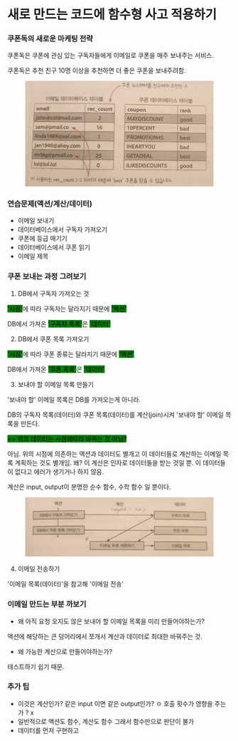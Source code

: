 # 새로 만드는 코드에 함수형 사고 적용하기

### 쿠폰독의 새로운 마케팅 전략&#x20;

쿠폰독은 쿠폰에 관심 있는 구독자들에게 이메일로 쿠폰을 매주 보내주는 서비스.

쿠폰독은 추천 친구 10명 이상을 추천하면 더 좋은 쿠폰을 보내주려함.



<figure><img src="../../../.gitbook/assets/image (19).png" alt=""><figcaption></figcaption></figure>

### 연습문제(액션/계산/데이터)

* 이메일 보내기
* 데이터베이스에서 구독자 가져오기
* 쿠폰에 등급 매기기
* 데이터베이스에서 쿠폰 읽기
* 이메일 제목



### 쿠폰 보내는 과정 그려보기

1. DB에서 구독자 가져오는 것

<mark style="background-color:green;">'시점'</mark>에 따라 구독자는 달라지기 때문에 <mark style="background-color:green;">'액션'</mark>

DB에서 가져온 <mark style="background-color:green;">'구독자 목록'</mark>은 <mark style="background-color:green;">'데이터'</mark>



2. DB에서 쿠폰 목록 가져오기&#x20;

<mark style="background-color:green;">'시점'</mark>에 따라 쿠폰 종류는 달라지기 때문에 <mark style="background-color:green;">'액션'</mark>

DB에서 가져온 <mark style="background-color:green;">'쿠폰 목록'</mark>은 <mark style="background-color:green;">'데이터'</mark>



3. 보내야 할 이메일 목록 만들기

'보내야 할' 이메일 목록은 DB를 가져오는게 아니라.

DB의 구독자 목록(데이터)와 쿠폰 목록(데이터)를 계산(join)시켜 '보내야 할' 이메일 목록을 만든다.

<mark style="background-color:green;">=> 위의 데이터는 시점에따라 바뀌는 것 아님?</mark>



아님. 위의 시점에 의존하는 액션과 데이터도 별개고 이 데이터들로 계산하는 이메일 목록 계획하는 것도 별개임. 왜? 이 계산은 인자로 데이터들을 받는 것일 뿐. 이 데이터들이 없다고 에러가 생기거나 하지 않음.

계산은 input, output이 분명한 순수 함수, 수학 함수 일 뿐이다.

<figure><img src="../../../.gitbook/assets/image (10).png" alt=""><figcaption></figcaption></figure>



4. 이메일 전송하기

'이메일 목록(데이터)'을 참고해 '이메일 전송'



### 이메일 만드는 부분 까보기

* 왜 아직 요청 오지도 않은 보내야 할 이메일 목록을 미리 만들어야하는가?

액션에 해당하는 큰 덩어리에서 쪼개서 계산과 데이터로 최대한 바꿔주는 것.



* 왜 가능한 계산으로 만들어야하는가?

테스트하기 쉽기 때문.



### 추가 팁

* 이것은 계산인가? 같은 input 이면 같은 output인가? ㅇ 호출 횟수가 영향을 주는가 ? x
* 일반적으로 액션도 함수, 계산도 함수 그래서 함수만으로 판단이 불가
* 데이터를 먼저 구현하고&#x20;


